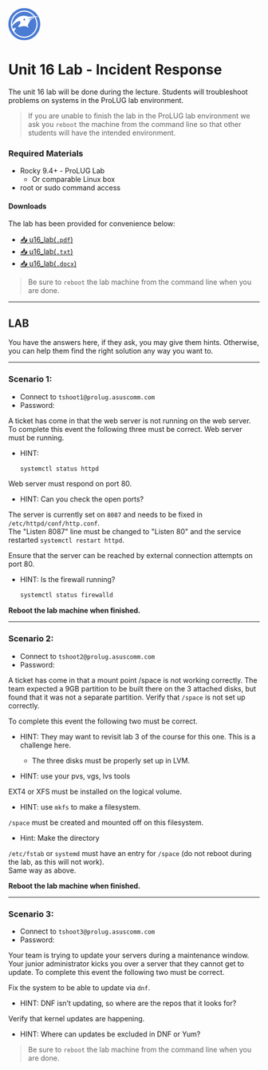 <div class="flex-container">
        <img src="https://github.com/ProfessionalLinuxUsersGroup/img/blob/main/Assets/Logos/ProLUG_Round_Transparent_LOGO.png?raw=true" width="64" height="64"></img>
    <p>
        <h1>Unit 16 Lab - Incident Response</h1>
    </p>
</div>

The unit 16 lab will be done during the lecture. Students will troubleshoot problems
on systems in the ProLUG lab environment.

> If you are unable to finish the lab in the ProLUG lab environment we ask you `reboot`
> the machine from the command line so that other students will have the intended environment.

### Required Materials

- Rocky 9.4+ - ProLUG Lab
  - Or comparable Linux box
- root or sudo command access

#### Downloads

The lab has been provided for convenience below:

- <a href="./assets/downloads/u16/u16_lab.pdf" target="_blank" download>📥 u16_lab(`.pdf`)</a>
- <a href="./assets/downloads/u16/u16_lab.txt" target="_blank" download>📥 u16_lab(`.txt`)</a>
- <a href="./assets/downloads/u16/u16_lab.docx" target="_blank" download>📥 u16_lab(`.docx`)</a>

> Be sure to `reboot` the lab machine from the command line when you are done.

---

## LAB

You have the answers here, if they ask, you may give them hints. Otherwise, you can help them find the
right solution any way you want to.

---

### Scenario 1:

- Connect to `tshoot1@prolug.asuscomm.com`
- Password:

A ticket has come in that the web server is not running on the web server.
To complete this event the following three must be correct.
Web server must be running.

- HINT:
  ```bash
  systemctl status httpd
  ```

<!-- - Answer: -->
<!--   ```bash -->
<!--   systemctl enable --now httpd # or some variation of that must have been run -->
<!--   ``` -->

Web server must respond on port 80.

- HINT: Can you check the open ports?

<!-- - Answer: -->
<!--   ```bash -->
<!--   ss -ntulp  # Will show port 80 -->
<!--   ``` -->

The server is currently set on `8087` and needs to be fixed in `/etc/httpd/conf/http.conf`.  
The "Listen 8087" line must be changed to "Listen 80" and the service restarted `systemctl restart httpd`.

Ensure that the server can be reached by external connection attempts on port 80.

- HINT: Is the firewall running?
  ```bash
  systemctl status firewalld
  ```

<!-- - Answer: Easiest is to turn off the firewall. -->
<!--   ```bash -->
<!--   systemctl stop firewalld. -->
<!--   ``` -->
<!--   - If they want to open the port, they can do that too. -->

<div class="warning">
<b>Reboot the lab machine when finished.</b>
</div>

---

### Scenario 2:

- Connect to `tshoot2@prolug.asuscomm.com`
- Password:

A ticket has come in that a mount point /space is not working correctly. The team expected a
9GB partition to be built there on the 3 attached disks, but found that it was not a separate
partition.
Verify that `/space` is not set up correctly.

To complete this event the following two must be correct.

- HINT: They may want to revisit lab 3 of the course for this one. This is a challenge here.

  - The three disks must be properly set up in LVM.

- HINT: use your pvs, vgs, lvs tools

<!-- - Answer: -->
<!--   - First identify all disks: `fdisk -l | grep -i xvd`. Then `pvcreate /dev/xvd<whatever>`. -->
<!--   - Then `vgcreate space /dev/xvd<disk1> /dev/xvd<disk2> /dev/xvd<disk3>`. -->
<!--   - Then `lvcreate -n space -l +100%FREE space_vg` -->

EXT4 or XFS must be installed on the logical volume.

- HINT: use `mkfs` to make a filesystem.

<!-- - Answer: -->
<!--   ```bash -->
<!--   mkfs.ext4 /dev/mapper/<name of logical volume> -->
<!--   ``` -->

`/space` must be created and mounted off on this filesystem.

- Hint: Make the directory

<!-- - Answer: -->
<!--   ```bash -->
<!--   mkdir /space -->
<!--   vi /etc/fstab -->
<!--   ``` -->
<!--   Add an entry like this: -->
<!--   ```plaintxt -->
<!--   /dev/mapper/<name of logical volume> /space <NFS or XFS> defaults 1 2 -->
<!--   ``` -->

`/etc/fstab` or `systemd` must have an entry for `/space` (do not reboot during the lab, as this will not work).  
Same way as above.

<div class="warning">
<b>Reboot the lab machine when finished.</b>
</div>

---

### Scenario 3:

- Connect to `tshoot3@prolug.asuscomm.com`
- Password:

Your team is trying to update your servers during a maintenance window. Your junior
administrator kicks you over a server that they cannot get to update.
To complete this event the following two must be correct.

Fix the system to be able to update via `dnf`.

- HINT: DNF isn’t updating, so where are the repos that it looks for?

<!-- - Answer: -->
<!--   ```bash -->
<!--   vi /etc/yum.repos.d/rocky.repo -->
<!--   ``` -->
<!--   Look for `enabled=0`. This needs to be changed back to `1`. -->
<!--     * If you need a reference, the original is over in `/etc/yum.repos.d/rocky.repo.orig`. -->
<!--       The EPEL repo is busted the same way, as it needs to be enabled. -->

Verify that kernel updates are happening.

- HINT: Where can updates be excluded in DNF or Yum?

<!-- - Answer: You need to comment out the line in `/etc/yum.conf` about `"exclude=kernel*"` because -->
<!--   this is stopping any kernel updates from happening. -->

> Be sure to `reboot` the lab machine from the command line when you are done.
